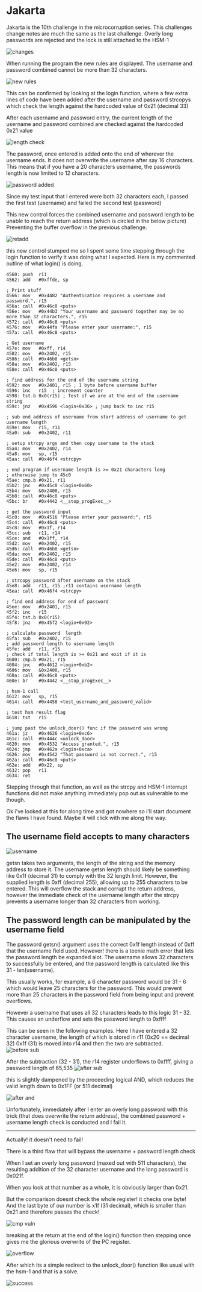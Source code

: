 # Jakarta

Jakarta is the 10th challenge in the microcorruption series.
This challenges change notes are much the same as the last challenge. 
Overly long passwords are rejected and the lock is still attached  to the HSM-1

![changes](Images/Jakarta/changes.png)

When running the program the new rules are displayed. The username and password combined cannot be more than 32 characters.

![new rules](Images/Jakarta/newrules.png)

This can be confirmed by looking at the login function, where a few extra lines of code have been added after the username and password strcopys which check the length against
the hardcoded value of 0x21 (decimal 33)

After each username and password entry, the current length of the username and password combined are checked against the hardcoded 0x21 value

![length check](Images/Jakarta/lencheck.png)

The password, once entered is added onto the end of wherever the username ends. It does not overwrite the username after say 16 characters.
This means that if you have a 20 characters username, the passwords length is now limited to 12 characters.

![password added](Images/Jakarta/pwadded.png)

Since my test input that I entered were both 32 characters each, I passed the first test (username) and failed the second test (password)

This new control forces the combined username and password length to be unable to reach the return address (which is circled in the below picture)
Preventing the buffer overflow in the previous challenge.

![retadd](Images/Jakarta/retadd.png)

this new control stumped me so I spent some time stepping through the login function to verify it was doing what I expected.
Here is my commented outline of what login() is doing.

```assembly
4560: push	r11
4562: add	#0xffde, sp

; Print stuff
4566: mov	#0x4482 "Authentication requires a username and password.", r15
456a: call	#0x46c8 <puts>
456e: mov	#0x44b3 "Your username and password together may be no more than 32 characters.", r15
4572: call	#0x46c8 <puts>
4576: mov	#0x44fa "Please enter your username:", r15
457a: call	#0x46c8 <puts>

; Get username
457e: mov	#0xff, r14
4582: mov	#0x2402, r15
4586: call	#0x46b8 <getsn>
458a: mov	#0x2402, r15
458e: call	#0x46c8 <puts>

; find address for the end of the username string
4592: mov	#0x2401, r15 ; 1 byte before username buffer
4596: inc	r15  ; increment counter
4598: tst.b	0x0(r15) ; Test if we are at the end of the username string 
459c: jnz	#0x4596 <login+0x36> ; jump back to inc r15

; sub end address of username from start address of username to get username length
459e: mov	r15, r11
45a0: sub	#0x2402, r11

; setup strcpy args and then copy username to the stack
45a4: mov	#0x2402, r14
45a8: mov	sp, r15
45aa: call	#0x46f4 <strcpy>

; end program if username length is >= 0x21 characters long
; otherwise jump to 45c0 
45ae: cmp.b	#0x21, r11
45b2: jnc	#0x45c0 <login+0x60>
45b4: mov	&0x2400, r15
45b8: call	#0x46c8 <puts>
45bc: br	#0x4442 <__stop_progExec__>

; get the password input
45c0: mov	#0x4516 "Please enter your password:", r15
45c4: call	#0x46c8 <puts>
45c8: mov	#0x1f, r14
45cc: sub	r11, r14
45ce: and	#0x1ff, r14
45d2: mov	#0x2402, r15
45d6: call	#0x46b8 <getsn>
45da: mov	#0x2402, r15
45de: call	#0x46c8 <puts>
45e2: mov	#0x2402, r14
45e6: mov	sp, r15

; strcopy password after username on the stack 
45e8: add	r11, r15 ;r11 contains username length 
45ea: call	#0x46f4 <strcpy>

; find end address for end of password 
45ee: mov	#0x2401, r15
45f2: inc	r15
45f4: tst.b	0x0(r15)
45f8: jnz	#0x45f2 <login+0x92>

; calculate password  length 
45fa: sub	#0x2402, r15
; add password length to username length 
45fe: add	r11, r15
; check if total length is >= 0x21 and exit if it is 
4600: cmp.b	#0x21, r15
4604: jnc	#0x4612 <login+0xb2>
4606: mov	&0x2400, r15
460a: call	#0x46c8 <puts>
460e: br	#0x4442 <__stop_progExec__>

; hsm-1 call 
4612: mov	sp, r15
4614: call	#0x4458 <test_username_and_password_valid>

; test hsm result flag
4618: tst	r15

; jump past the unlock_door() func if the password was wrong
461a: jz	#0x4626 <login+0xc6>
461c: call	#0x444c <unlock_door>
4620: mov	#0x4532 "Access granted.", r15
4624: jmp	#0x462a <login+0xca>
4626: mov	#0x4542 "That password is not correct.", r15
462a: call	#0x46c8 <puts>
462e: add	#0x22, sp
4632: pop	r11
4634: ret

```

Stepping through that function, as well as the strcpy and HSM-1 interrupt functions did not make anything immediately pop out as vulnerable to me though.


Ok i've looked at this for along time and got nowhere so i'll start document the flaws I have found. Maybe it will click with me along the way.


## The username field accepts to many characters

![username](Images/Jakarta/username.png)

getsn takes two arguments, the length of the string and the memory address to store it.
The username getsn length should likely be something like 0x1f (decimal 31) to comply with the 32 length limit.
However, the supplied length is 0xff (decimal 255), allowing up to 255 characters to be entered.
This will overflow the stack and corrupt the return address, however the immediate check of the username length after the strcpy prevents a username longer than 32 characters from working.

## The password length can be manipulated by the username field

The password getsn() argument uses the correct 0x1f length instead of 0xff that the username field used.
However! there is a teenie math error that lets the password length be expanded alot.
The username allows 32 characters to successfully be entered, and the password length is calculated like this 31 - len(username).

This usually works, for example, a 6 character password would be 31 - 6 which would leave 25 characters for the password.
This would prevent more than 25 characters in the password field from being input and prevent overflows.

However a username that uses all 32 characters leads to this logic 31 - 32.
This causes an underflow  and sets the password length to 0xffff

This can be seen in the following examples. Here I have entered a 32 character username, the length of which is stored in r11 (0x20 == decimal 32)
0x1f (31) is moved into r14 and then the two are subtracted.
![before sub](Images/Jakarta/beforesub.png)


After the subtraction (32 - 31), the r14 register underflows to 0xffff, giving a password length of 65,535
![after sub](Images/Jakarta/aftersub.png)

this is slightly dampened by the proceeding logical AND, which reduces the valid length down to 0x1FF (or 511 decimal)

![after and](Images/Jakarta/afterand.png)

Unfortunately, immediately after I enter an overly long password with this trick (that does overwrite the return address), the combined password + username length check is conducted and I fail it.

-------------------

Actually! it doesn't need to fail!

There is a third flaw that will bypass the username + password length check

When I set an overly long password (maxed out with 511 characters), the resulting addition of the 32 character username and the long password is 0x021f.

When you look at that number as a whole, it is obviously larger than 0x21.

But the comparison doesnt check the whole register! it checks one byte!
And the last byte of our number is x1f (31 decimal), which is smaller than 0x21 and therefore passes the check!

![cmp vuln](Images/Jakarta/3thirdvuln.png)

breaking at the return at the end of the login() function then stepping once gives me the glorious overwrite of the PC register.

![overflow](Images/Jakarata/overflow.png)

After which its a simple redirect to the unlock_door() function like usual with the hsm-1 and that is a solve.

![success](Images/Jakarta/success.png)